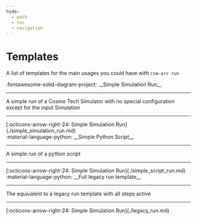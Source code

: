 ```yaml
---
hide:
  - path
  - toc
  - navigation
---
```

# Templates

A list of templates for the main usages you could have with `csm-orc run`

<main class="grid" markdown>

<article markdown>
<div class="text" markdown>
:fontawesome-solid-diagram-project: __Simple Simulation Run__

---
A simple run of a Cosmo Tech Simulator with no special configuration except for the input Simulation

---
<footer markdown>
[:octicons-arrow-right-24: Simple Simulation Run](./simple_simulation_run.md)
</footer>
</div>
</article>

<article markdown>
<div class="text" markdown>
:material-language-python: __Simple Python Script__

---
A simple run of a python script

---
<footer markdown>
[:octicons-arrow-right-24: Simple Simulation Run](./simple_script_run.md)
</footer>
</div>
</article>

<article markdown>
<div class="text" markdown>
:material-language-python: __Full legacy run template__

---
The equivalent to a legacy run template with all steps active

---
<footer markdown>
[:octicons-arrow-right-24: Simple Simulation Run](./legacy_run.md)
</footer>
</div>
</article>

</main>